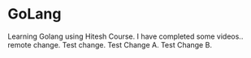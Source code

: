 # GoLang
Learning Golang using Hitesh Course. I have completed some videos.. 
remote change.
Test change.
Test Change A.
Test Change B.
